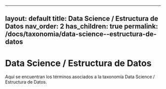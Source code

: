 
---
layout: default
title: Data Science / Estructura de Datos
nav_order: 2
has_children: true
permalink: /docs/taxonomia/data-science--estructura-de-datos
---

# Data Science / Estructura de Datos

Aquí se encuentran los términos asociados a la taxonomía Data Science / Estructura de Datos.
